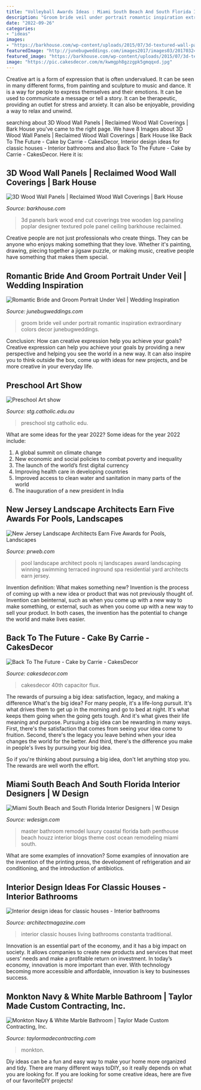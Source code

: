 ```yaml
---
title: "Volleyball Awards Ideas : Miami South Beach And South Florida Interior Designers"
description: "Groom bride veil under portrait romantic inspiration extraordinary colors decor junebugweddings"
date: "2022-09-26"
categories:
- "ideas"
images:
- "https://barkhouse.com/wp-content/uploads/2015/07/3d-textured-wall-panels-poplar-poles-bark-house-005-2000x3000.jpg"
featuredImage: "http://junebugweddings.com/images2017/images03/20170324-a137c76a73.jpg"
featured_image: "https://barkhouse.com/wp-content/uploads/2015/07/3d-textured-wall-panels-poplar-poles-bark-house-005-2000x3000.jpg"
image: "https://pic.cakesdecor.com/m/kwmgph8gzzgpk5gmqqxd.jpg"
---
```



Creative art is a form of expression that is often undervalued. It can be seen in many different forms, from painting and sculpture to music and dance. It is a way for people to express themselves and their emotions. It can be used to communicate a message or tell a story. It can be therapeutic, providing an outlet for stress and anxiety. It can also be enjoyable, providing a way to relax and unwind.

	

		
searching about 3D Wood Wall Panels | Reclaimed Wood Wall Coverings | Bark House you've came to the right page. We have 8 Images about 3D Wood Wall Panels | Reclaimed Wood Wall Coverings | Bark House like Back To The Future - Cake by Carrie - CakesDecor, Interior design ideas for classic houses - Interior bathrooms and also Back To The Future - Cake by Carrie - CakesDecor. Here it is:
		
    
## 3D Wood Wall Panels | Reclaimed Wood Wall Coverings | Bark House

<img loading=lazy src="https://barkhouse.com/wp-content/uploads/2015/07/3d-textured-wall-panels-poplar-poles-bark-house-005-2000x3000.jpg" onerror="this.onerror=null;this.src='https://tse2.mm.bing.net/th?id=OIP.Ks6q6k5QP_dze0OmO67U1AHaLH&amp;pid=15.1';" alt="3D Wood Wall Panels | Reclaimed Wood Wall Coverings | Bark House">

_Source: barkhouse.com_

>3d panels bark wood end cut coverings tree wooden log paneling poplar designer textured pole panel ceiling barkhouse reclaimed. 

	

Creative people are not just professionals who create things. They can be anyone who enjoys making something that they love. Whether it's painting, drawing, piecing together a jigsaw puzzle, or making music, creative people have something that makes them special.

    
## Romantic Bride And Groom Portrait Under Veil | Wedding Inspiration

<img loading=lazy src="http://junebugweddings.com/images2017/images03/20170324-a137c76a73.jpg" onerror="this.onerror=null;this.src='https://tse2.mm.bing.net/th?id=OIP.dGDzIwIb0yQiMckVWwLgbQHaLH&amp;pid=15.1';" alt="Romantic Bride and Groom Portrait Under Veil | Wedding Inspiration">

_Source: junebugweddings.com_

>groom bride veil under portrait romantic inspiration extraordinary colors decor junebugweddings. 

	

Conclusion: How can creative expression help you achieve your goals?
Creative expression can help you achieve your goals by providing a new perspective and helping you see the world in a new way. It can also inspire you to think outside the box, come up with ideas for new projects, and be more creative in your everyday life.

    
## Preschool Art Show

<img loading=lazy src="http://www.stg.catholic.edu.au/files/4718-800x1192.jpg" onerror="this.onerror=null;this.src='https://tse3.mm.bing.net/th?id=OIP.G_hxLRYMxq63Kq34Ecl2sAHaLC&amp;pid=15.1';" alt="Preschool Art show">

_Source: stg.catholic.edu.au_

>preschool stg catholic edu. 

	

What are some ideas for the year 2022?
Some ideas for the year 2022 include: 
1. A global summit on climate change 
2. New economic and social policies to combat poverty and inequality 
3. The launch of the world’s first digital currency 
4. Improving health care in developing countries 
5. Improved access to clean water and sanitation in many parts of the world 
6. The inauguration of a new president in India 

    
## New Jersey Landscape Architects Earn Five Awards For Pools, Landscapes

<img loading=lazy src="http://ww1.prweb.com/prfiles/2011/12/29/9068500/nj-landscape-architect.jpg" onerror="this.onerror=null;this.src='https://tse3.mm.bing.net/th?id=OIP.b96gY2Gg9_gJxhlmv-7NHQHaE8&amp;pid=15.1';" alt="New Jersey Landscape Architects Earn Five Awards for Pools, Landscapes">

_Source: prweb.com_

>pool landscape architect pools nj landscapes award landscaping winning swimming terraced inground spa residential yard architects earn jersey. 

	

Invention definition: What makes something new?
Invention is the process of coming up with a new idea or product that was not previously thought of. Invention can beinternal, such as when you come up with a new way to make something, or external, such as when you come up with a new way to sell your product. In both cases, the invention has the potential to change the world and make lives easier.

    
## Back To The Future - Cake By Carrie - CakesDecor

<img loading=lazy src="https://pic.cakesdecor.com/m/kwmgph8gzzgpk5gmqqxd.jpg" onerror="this.onerror=null;this.src='https://tse1.mm.bing.net/th?id=OIP.MaUSDbVe6hb1p9BWgOWpdQHaI0&amp;pid=15.1';" alt="Back To The Future - Cake by Carrie - CakesDecor">

_Source: cakesdecor.com_

>cakesdecor 40th capacitor flux. 

	

The rewards of pursuing a big idea: satisfaction, legacy, and making a difference
What's the big idea? For many people, it's a life-long pursuit. It's what drives them to get up in the morning and go to bed at night. It's what keeps them going when the going gets tough. And it's what gives their life meaning and purpose.
 Pursuing a big idea can be rewarding in many ways. First, there's the satisfaction that comes from seeing your idea come to fruition. Second, there's the legacy you leave behind when your idea changes the world for the better. And third, there's the difference you make in people's lives by pursuing your big idea.

So if you're thinking about pursuing a big idea, don't let anything stop you. The rewards are well worth the effort.

    
## Miami South Beach And South Florida Interior Designers | W Design

<img loading=lazy src="http://wdesign.com/wp-content/uploads/2012/09/Waterfield-Master-Bath-1-formatted.jpg" onerror="this.onerror=null;this.src='https://tse1.mm.bing.net/th?id=OIP.15N-xX4CWkRcMLydpNEiwgHaE1&amp;pid=15.1';" alt="Miami South Beach and South Florida Interior Designers | W Design">

_Source: wdesign.com_

>master bathroom remodel luxury coastal florida bath penthouse beach houzz interior blogs theme cost ocean remodeling miami south. 

	

What are some examples of innovation?
Some examples of innovation are the invention of the printing press, the development of refrigeration and air conditioning, and the introduction of antibiotics.

    
## Interior Design Ideas For Classic Houses - Interior Bathrooms

<img loading=lazy src="https://cdnassets.hw.net/ab/75/a4bc752f41f288d3e45c29454cdb/9b03a91b55f5408980862881d9255102.jpg" onerror="this.onerror=null;this.src='https://tse3.mm.bing.net/th?id=OIP.ULhnCOifY9hKW4y0VjV0yQHaE8&amp;pid=15.1';" alt="Interior design ideas for classic houses - Interior bathrooms">

_Source: architectmagazine.com_

>interior classic houses living bathrooms constanta traditional. 

	

Innovation is an essential part of the economy, and it has a big impact on society. It allows companies to create new products and services that meet users’ needs and make a profitable return on investment. In today’s economy, innovation is more important than ever. With technology becoming more accessible and affordable, innovation is key to businesses success.

    
## Monkton Navy &amp; White Marble Bathroom | Taylor Made Custom Contracting, Inc.

<img loading=lazy src="https://www.taylormadecontracting.com/wp-content/uploads/2020/11/E450C981-73CF-4BAF-B0EA-75632BD6D838_1_201_a.jpeg" onerror="this.onerror=null;this.src='https://tse4.mm.bing.net/th?id=OIP.0CmhlF51vR9DsymXGtm7bQHaLV&amp;pid=15.1';" alt="Monkton Navy &amp; White Marble Bathroom | Taylor Made Custom Contracting, Inc.">

_Source: taylormadecontracting.com_

>monkton. 

	

Diy ideas can be a fun and easy way to make your home more organized and tidy. There are many different ways toDIY, so it really depends on what you are looking for. If you are looking for some creative ideas, here are five of our favoriteDIY projects!

